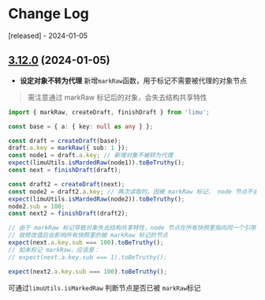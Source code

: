 # Change Log

[released] - 2024-01-05

## [3.12.0](https://github.com/tnfe/limu/commit/c773ccda1ef433102585840b0629947827ed89c4) (2024-01-05)

- **设定对象不转为代理** 新增`markRaw`函数，用于标记不需要被代理的对象节点

> 需注意通过 markRaw 标记后的对象，会失去结构共享特性

```ts
import { markRaw, createDraft, finishDraft } from 'limu';

const base = { a: { key: null as any } };

const draft = createDraft(base);
draft.a.key = markRaw({ sub: 1 });
const node1 = draft.a.key; // 新增对象不被转为代理
expect(limuUtils.isMardedRaw(node1)).toBeTruthy();
const next = finishDraft(draft);

const draft2 = createDraft(next);
const node2 = draft2.a.key; // 再次读取时，因被 markRaw 标记， node 节点不会被转为代理
expect(limuUtils.isMardedRaw(node2)).toBeTruthy();
node2.sub = 100;
const next2 = finishDraft(draft2);

// 由于 markRaw 标记导致对象失去结构共享特性，node 节点在所有快照里指向同一个引用，
// 故修改值后会影响所有快照里的被 markRaw 标记的节点
expect(next.a.key.sub === 100).toBeTruthy();
// 如未标记 markRaw，应该是：
// expect(next.a.key.sub === 1).toBeTruthy();

expect(next2.a.key.sub === 100).toBeTruthy();
```

可通过`limuUtils.isMarkedRaw` 判断节点是否已被 `markRaw`标记
